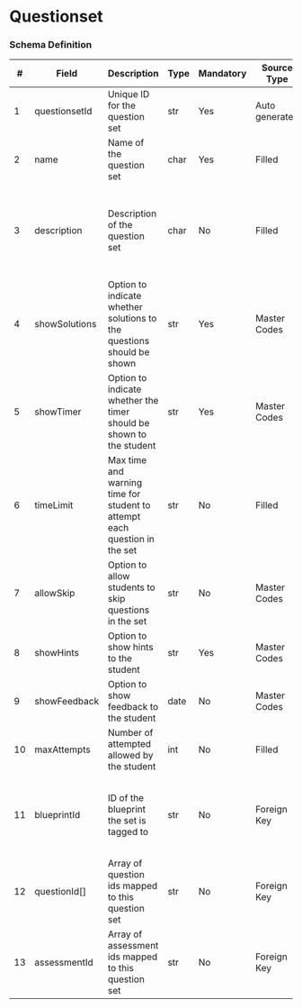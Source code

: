 Questionset
===

### Schema Definition

|**#**|**Field**|**Description**|**Type**|**Mandatory**|**Source Type**|**Source overview**|**Comments**|
|---------|---------|--------|--------|--------|--------|--------|---------------|
|1|questionsetId|Unique ID for the question set|str|Yes|Auto generated|-||
|2|name|Name of the question set|char|Yes|Filled|-||
|3|description|Description of the question set|char|No|Filled|-|This would include the question content such as the question and answer options|
|4|showSolutions|Option to indicate whether solutions to the questions should be shown|str|Yes|Master Codes|showSolutions codes||
|5|showTimer|Option to indicate whether the timer should be shown to the student|str|Yes|Master Codes|showTimer codes||
|6|timeLimit|Max time and warning time for student to attempt each question in the set|str|No|Filled|-||
|7|allowSkip|Option to allow students to skip questions in the set|str|No|Master Codes|allowSkip codes||
|8|showHints|Option to show hints to the student|str|Yes|Master Codes|showHints codes||
|9|showFeedback|Option to show feedback to the student|date|No|Master Codes|showFeedback codes||
|10|maxAttempts|Number of attempted allowed by the student|int|No|Filled|-||
|11|blueprintId|ID of the blueprint the set is tagged to|str|No|Foreign Key|-|Would state assessment always be connected by a blueprint or no?|
|12|questionId[]|Array of question ids mapped to this question set|str|No|Foreign Key|-||
|13|assessmentId|Array of assessment ids mapped to this question set|str|No|Foreign Key|-||

